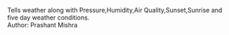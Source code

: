 Tells weather along with Pressure,Humidity,Air Quality,Sunset,Sunrise and five day weather conditions.
<br/>
Author: Prashant Mishra